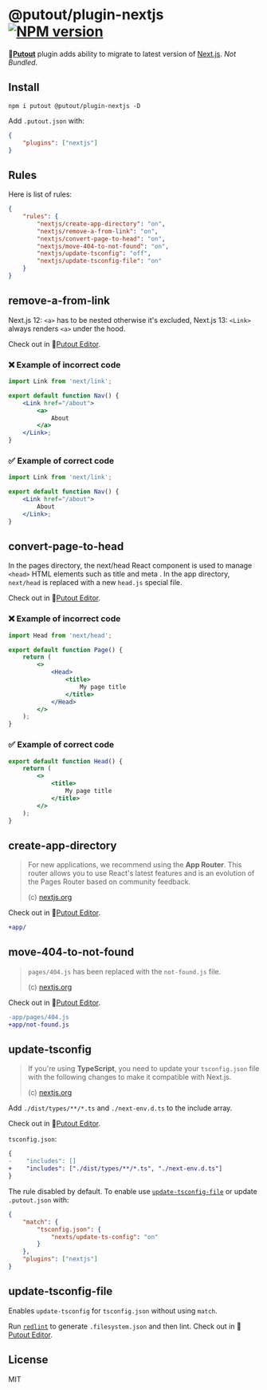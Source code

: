 # @putout/plugin-nextjs [![NPM version][NPMIMGURL]][NPMURL]

[NPMIMGURL]: https://img.shields.io/npm/v/@putout/plugin-nextjs.svg?style=flat&longCache=true
[NPMURL]: https://npmjs.org/package/@putout/plugin-nextjs "npm"

🐊[**Putout**](https://github.com/coderaiser/putout) plugin adds ability to migrate to latest version of [Next.js](https://beta.nextjs.org/docs/upgrade-guide#migrating-from-pages-to-app). *Not Bundled*.

## Install

```
npm i putout @putout/plugin-nextjs -D
```

Add `.putout.json` with:

```json
{
    "plugins": ["nextjs"]
}
```

## Rules

Here is list of rules:

```json
{
    "rules": {
        "nextjs/create-app-directory": "on",
        "nextjs/remove-a-from-link": "on",
        "nextjs/convert-page-to-head": "on",
        "nextjs/move-404-to-not-found": "on",
        "nextjs/update-tsconfig": "off",
        "nextjs/update-tsconfig-file": "on"
    }
}
```

## remove-a-from-link

Next.js 12: `<a>` has to be nested otherwise it's excluded, Next.js 13: `<Link>` always renders `<a>` under the hood.

Check out in 🐊[Putout Editor](https://putout.cloudcmd.io/#/gist/261a315b2f1660be26f27229b9ac62b4/87b0ba6f123ef0fb7aa3e89b5fee33beedea83fe).

### ❌ Example of incorrect code

```jsx
import Link from 'next/link';

export default function Nav() {
    <Link href="/about">
        <a>
            About
        </a>
    </Link>;
}
```

### ✅ Example of correct code

```jsx
import Link from 'next/link';

export default function Nav() {
    <Link href="/about">
        About
    </Link>;
}
```

## convert-page-to-head

In the pages directory, the next/head React component is used to manage `<head>` HTML elements such as title and meta . In the app directory, `next/head` is replaced with a new `head.js` special file.

Check out in 🐊[Putout Editor](https://putout.cloudcmd.io/#/gist/81a2a85e4550ba4cddc688fef9570f7a/6aa066348a6124a7a6681f46105586acbeb9eb65).

### ❌ Example of incorrect code

```jsx
import Head from 'next/head';

export default function Page() {
    return (
        <>
            <Head>
                <title>
                    My page title
                </title>
            </Head>
        </>
    );
}
```

### ✅ Example of correct code

```jsx
export default function Head() {
    return (
        <>
            <title>
                My page title
            </title>
        </>
    );
}
```

## create-app-directory

> For new applications, we recommend using the **App Router**. This router allows you to use React's latest features and is an evolution of the Pages Router based on community feedback.
>
> (c) [nextjs.org](https://nextjs.org/docs/app/building-your-application/upgrading/app-router-migration)

Check out in 🐊[Putout Editor](https://putout.cloudcmd.io/#/gist/fe8ac935f041f836191cb90aa861d8ac/2f80e09719302e98b661b8c1594b07b039e86863).

```diff
+app/
```

## move-404-to-not-found

> `pages/404.js` has been replaced with the `not-found.js` file.
>
> (c) [nextjs.org](https://nextjs.org/docs/app/building-your-application/upgrading/app-router-migration)

Check out in 🐊[Putout Editor](https://putout.cloudcmd.io/#/gist/9ac3f7f910bc13e48097c7a5411908b9/5e81896d24186364302f8967637e998df7e8b755).

```diff
-app/pages/404.js
+app/not-found.js
```

## update-tsconfig

> If you're using **TypeScript**, you need to update your `tsconfig.json` file with the following changes to make it compatible with Next.js.
>
> (c) [nextjs.org](https://nextjs.org/docs/app/building-your-application/upgrading/from-vite)

Add `./dist/types/**/*.ts` and `./next-env.d.ts` to the include array.

Check out in 🐊[Putout Editor](https://putout.cloudcmd.io/#/gist/a55a6e3dbcd082a5fdddf8591bb605dc/13ae7aa178edc7ff7b792e6ad717af16de9da83a).

`tsconfig.json`:

```diff
{
-    "includes": []
+    "includes": ["./dist/types/**/*.ts", "./next-env.d.ts"]
}
```

The rule disabled by default. To enable use [`update-tsconfig-file`](#update-tsconfig-file) or update `.putout.json` with:

```json
{
    "match": {
        "tsconfig.json": {
            "nexts/update-ts-config": "on"
        }
    },
    "plugins": ["nextjs"]
}
```

## update-tsconfig-file

Enables `update-tsconfig` for `tsconfig.json` without using `match`.

Run [`redlint`](https://github.com/putoutjs/redlint#readme) to generate `.filesystem.json` and then lint.
Check out in 🐊[Putout Editor](https://putout.cloudcmd.io/#/gist/9ee63542b7a7d70fce8e0739524e5301/74139f2bd98e29dea40c99708f509976201ffb4f).

## License

MIT
